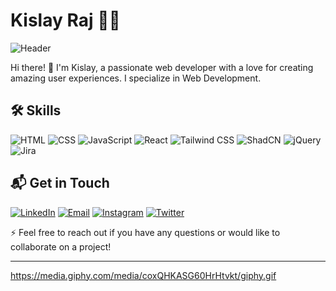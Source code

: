 # Kislay Raj 🧑‍💻

![Header](https://raw.githubusercontent.com/your-username/your-repo-name/master/header.gif)

Hi there! 👋 I'm Kislay, a passionate web developer with a love for creating amazing user experiences. I specialize in Web Development.

## 🛠️ Skills

![HTML](https://img.shields.io/badge/-HTML-E34F26?style=for-the-badge&logo=html5&logoColor=white)
![CSS](https://img.shields.io/badge/-CSS-1572B6?style=for-the-badge&logo=css3&logoColor=white)
![JavaScript](https://img.shields.io/badge/-JavaScript-F7DF1E?style=for-the-badge&logo=javascript&logoColor=black)
![React](https://img.shields.io/badge/-React-61DAFB?style=for-the-badge&logo=react&logoColor=black)
![Tailwind CSS](https://img.shields.io/badge/-Tailwind%20CSS-38B2AC?style=for-the-badge&logo=tailwind-css&logoColor=white)
![ShadCN](https://img.shields.io/badge/-ShadCN-38B2AC?style=for-the-badge&logo=shadcn&logoColor=white)
![jQuery](https://img.shields.io/badge/-jQuery-0769AD?style=for-the-badge&logo=jquery&logoColor=white)
![Jira](https://img.shields.io/badge/-Jira-0052CC?style=for-the-badge&logo=jira&logoColor=white)

## 📬 Get in Touch

[![LinkedIn](https://img.shields.io/badge/-LinkedIn-0A66C2?style=for-the-badge&logo=linkedin&logoColor=white)](https://www.linkedin.com/in/kislay-raj-b462502a6)
[![Email](https://img.shields.io/badge/-Email-D14836?style=for-the-badge&logo=gmail&logoColor=white)](mailto:kislayraj751@gmail.com)
[![Instagram](https://img.shields.io/badge/-Instagram-E4405F?style=for-the-badge&logo=instagram&logoColor=white)](https://www.instagram.com/kislayrajj)
[![Twitter](https://img.shields.io/badge/-Twitter-1DA1F2?style=for-the-badge&logo=twitter&logoColor=white)](https://www.twitter.com/Kislayrajj)

⚡ Feel free to reach out if you have any questions or would like to collaborate on a project!

---

https://media.giphy.com/media/coxQHKASG60HrHtvkt/giphy.gif
